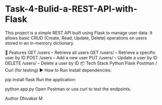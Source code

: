 # Task-4-Bulid-a-REST-API-with-Flask
This project is a simple REST API built using Flask to manage user data. It allows basic CRUD (Create, Read, Update, Delete) operations on users stored in an in-memory dictionary.

🚀 Features
GET /users – Retrieve all users
GET /users/<id> – Retrieve a specific user by ID
POST /users – Add a new user
PUT /users/<id> – Update a user by ID
DELETE /users/<id> – Delete a user by ID
📦 Tech Stack
Python
Flask
Postman / Curl (for testing)
▶️ How to Run
Install dependencies:

pip install flask
Run the application:

python app.py
Open Postman or use curl to test the endpoints.

Author
Dhivakar M
